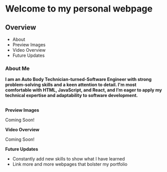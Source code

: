 # Welcome to my personal webpage

## Overview

- About
- Preview Images
- Video Overview
- Future Updates

### About Me

**I am an Auto Body Technician-turned-Software Engineer with strong problem-solving skills and a keen attention to detail. I'm most comfortable with HTML, JavaScript, and React, and I’m eager to apply my technical expertise and adaptability to software development.**

##

**Preview Images**

Coming Soon!

**Video Overview**

Coming Soon!

**Future Updates**

- Constantly add new skills to show what I have learned
- Link more and more webpages that bolster my portfolio
